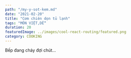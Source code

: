 ```yaml
---
path: "/my-y-sot-kem.md"
date: "2021-02-20"
title: "Cơm chiên dọn tủ lạnh"
tags: "MÓN VIỆT,DỄ"
duration: 20
featuredImage: ../images/cool-react-routing/featured.png
category: COOKING
---
```


Bếp đang cháy đợi chút...


